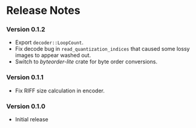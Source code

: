 # Release Notes

### Version 0.1.2

- Export `decoder::LoopCount`.
- Fix decode bug in `read_quantization_indices` that caused some lossy images to
  appear washed out.
- Switch to _byteorder-lite_ crate for byte order conversions.

### Version 0.1.1

- Fix RIFF size calculation in encoder.

### Version 0.1.0

- Initial release
